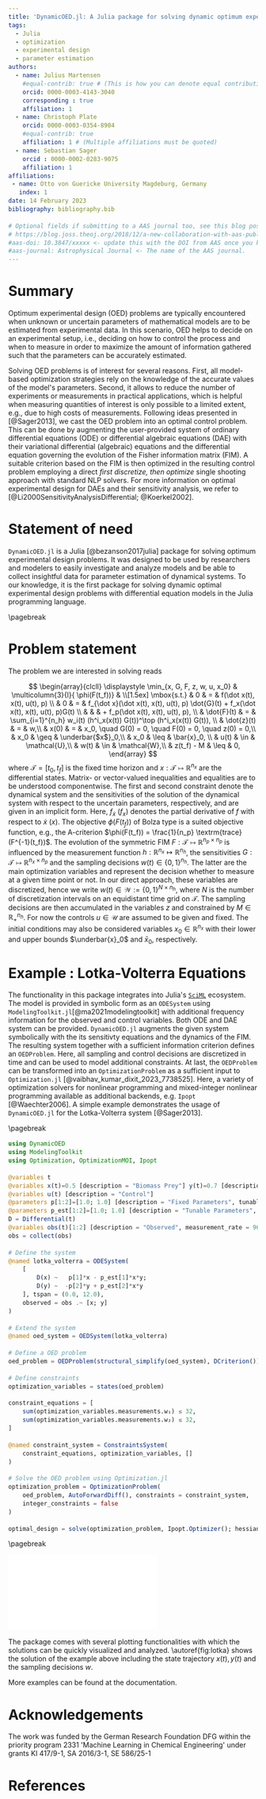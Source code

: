 ```yaml
---
title: 'DynamicOED.jl: A Julia package for solving dynamic optimum experimental design problems'
tags:
  - Julia
  - optimization
  - experimental design
  - parameter estimation
authors:
  - name: Julius Martensen
    #equal-contrib: true # (This is how you can denote equal contributions between multiple authors)
    orcid: 0000-0003-4143-3040
    corresponding : true
    affiliation: 1
  - name: Christoph Plate
    orcid: 0000-0003-0354-8904
    #equal-contrib: true
    affiliation: 1 # (Multiple affiliations must be quoted)
  - name: Sebastian Sager
    orcid : 0000-0002-0283-9075 
    affiliation: 1
affiliations:
 - name: Otto von Guericke University Magdeburg, Germany
   index: 1
date: 14 February 2023
bibliography: bibliography.bib

# Optional fields if submitting to a AAS journal too, see this blog post:
# https://blog.joss.theoj.org/2018/12/a-new-collaboration-with-aas-publishing
#aas-doi: 10.3847/xxxxx <- update this with the DOI from AAS once you know it.
#aas-journal: Astrophysical Journal <- The name of the AAS journal.
---
```


# Summary

Optimum experimental design (OED) problems are typically encountered when unknown or uncertain
parameters of mathematical models are to be estimated from experimental data. 
In this scenario, OED helps to decide on an experimental setup, i.e., deciding on how to control the process and
when to measure in order to maximize the amount of information gathered such that the parameters can be accurately estimated. 

Solving OED problems is of interest for several reasons. First, all model-based optimization strategies rely on the knowledge of the accurate values of the model's parameters. Second, 
it allows to reduce the number of experiments or measurements in practical applications, which is helpful when measuring quantities of interest is only possible to a limited extent, e.g., due to high costs of measurements.
Following ideas presented in [@Sager2013], we cast the OED problem into an optimal control 
problem. This can be done by augmenting the user-provided system of ordinary differential equations (ODE) or differential algebraic equations (DAE) with their variational differential (algebraic) equations and the differential equation governing the evolution of the Fisher information matrix (FIM). A suitable criterion based on the FIM is then optimized in the resulting control problem employing a direct *first discretize, then optimize* single shooting approach with standard NLP solvers.
For more information on optimal experimental design for DAEs and their sensitivity analysis, we refer to [@Li2000SensitivityAnalysisDifferential; @Koerkel2002]. 

# Statement of need

`DynamicOED.jl` is a Julia [@bezanson2017julia] package for solving optimum experimental 
design problems. It was designed to be used by researchers and modelers to easily investigate and analyze models and be able to collect insightful data for parameter estimation of dynamical systems. To our knowledge, it is the first package for solving dynamic optimal experimental design problems with differential equation models in the Julia programming language.

\pagebreak

# Problem statement 

The problem we are interested in solving reads

$$
\begin{array}{clcll}
\displaystyle \min_{x, G, F, z, w, u, x_0} 
& \multicolumn{3}{l}{ \phi(F(t_f))} &  \\[1.5ex]
\mbox{s.t.}     & 0  & = & f(\dot x(t), x(t), u(t), p) \\  
                & 0  & = & f_{\dot x}(\dot x(t), x(t), u(t), p) \dot{G}(t) + f_x(\dot x(t), x(t), u(t), p)G(t) \\
                &    &    & + f_p(\dot x(t), x(t), u(t), p), \\
                & \dot{F}(t)  & = & \sum_{i=1}^{n_h} w_i(t) (h^i_x(x(t)) G(t))^\top (h^i_x(x(t)) G(t)), \\
                & \dot{z}(t)  & =     & w,\\
                & x(0)        & =     & x_0, \quad  G(0) = 0, \quad F(0) = 0, \quad z(0) = 0,\\
                & x_0         & \geq  & \underbar{$x$}_0,\\
                & x_0         & \leq  & \bar{x}_0, \\
                & u(t)        & \in   & \mathcal{U},\\
                & w(t)        & \in   & \mathcal{W},\\ 
                & z(t_f) - M  & \leq  & 0,
\end{array}
$$
where $\mathcal{T} = [t_0, t_f]$ is the fixed time horizon and $x : \mathcal{T} \mapsto \mathbb{R}^{n_x}$ are the differential states. Matrix- or vector-valued inequalities and equalities are to be understood componentwise. The first and second constraint denote the dynamical system and the sensitivities of the solution of the dynamical system with respect to the uncertain parameters, respectively, and are given in an implicit form. Here, $f_{\dot x}$ ($f_x$) denotes the partial derivative of $f$ with respect to $\dot x$ ($x$). The objective $\phi(F(t_f))$ of Bolza type is a suited objective function, e.g., the A-criterion $\phi(F(t_f)) = \frac{1}{n_p} \textrm{trace}(F^{-1}(t_f))$. The evolution of the symmetric FIM $F : \mathcal{T} \mapsto \mathbb{R}^{n_p \times n_p}$ is influenced by the measurement function $h: \mathbb{R}^{n_x} \mapsto \mathbb{R}^{n_h}$, the sensitivities 
$G : \mathcal{T} \mapsto \mathbb{R}^{n_x \times n_p}$ and the sampling decisions $w(t) \in \{0,1\}^{n_h}$. The latter are the main optimization variables and represent the decision whether to measure at a given time point or not. In our direct approach, these variables are discretized, hence we write $w(t) \in \mathcal{W} := \{0,1\}^{N \times n_h}$, where $N$ is the number of discretization intervals on an equidistant time grid on $\mathcal{T}$. The sampling decisions are then accumulated in the variables $z$ and constrained by $M \in \mathbb{R}^{n_h}_{+}$. For now the controls $u \in \mathcal{U}$ are assumed to be given and fixed. The initial conditions may also be considered variables $x_0 \in \mathbb{R}^{n_x}$ with their lower and upper bounds $\underbar{x}_0$ and $\bar{x}_0$, respectively.

# Example : Lotka-Volterra Equations

The functionality in this package integrates into Julia's [`SciML`](https://sciml.ai/) ecosystem. The model is provided in symbolic form as an `ODESystem` using `ModelingToolkit.jl`[@ma2021modelingtoolkit] with additional frequency information for the observed and control variables. Both ODE and DAE system can be provided. `DynamicOED.jl` augments the given system symbolically with the its sensitivty equations and the dynamics of the FIM. The resulting system together with a sufficient information criterion defines an `OEDProblem`. Here, all sampling and control decisions are discretized in time and can be used to model additional constraints. At last, the `OEDProblem` can be transformed into an `OptimizationProblem` as a sufficient input to `Optimization.jl` [@vaibhav_kumar_dixit_2023_7738525]. Here, a variety of optimization solvers for nonlinear programming and mixed-integer nonlinear programming available as additional backends, e.g. `Ipopt` [@Waechter2006]. A simple example demonstrates the usage of `DynamicOED.jl` for the Lotka-Volterra system [@Sager2013]. 

\pagebreak

```julia
using DynamicOED
using ModelingToolkit
using Optimization, OptimizationMOI, Ipopt

@variables t
@variables x(t)=0.5 [description = "Biomass Prey"] y(t)=0.7 [description ="Biomass Predator"]
@variables u(t) [description = "Control"]
@parameters p[1:2]=[1.0; 1.0] [description = "Fixed Parameters", tunable = false]
@parameters p_est[1:2]=[1.0; 1.0] [description = "Tunable Parameters", tunable = true]
D = Differential(t)
@variables obs(t)[1:2] [description = "Observed", measurement_rate = 96]
obs = collect(obs)

# Define the system
@named lotka_volterra = ODESystem(
    [
        D(x) ~   p[1]*x - p_est[1]*x*y;
        D(y) ~  -p[2]*y + p_est[2]*x*y
    ], tspan = (0.0, 12.0),
    observed = obs .~ [x; y]
)

# Extend the system
@named oed_system = OEDSystem(lotka_volterra)

# Define a OED problem 
oed_problem = OEDProblem(structural_simplify(oed_system), DCriterion())

# Define constraints 
optimization_variables = states(oed_problem)

constraint_equations = [
    sum(optimization_variables.measurements.w₁) ≲ 32,
    sum(optimization_variables.measurements.w₂) ≲ 32,
]

@named constraint_system = ConstraintsSystem(
    constraint_equations, optimization_variables, []
)

# Solve the OED problem using Optimization.jl
optimization_problem = OptimizationProblem(
    oed_problem, AutoForwardDiff(), constraints = constraint_system,
    integer_constraints = false
)

optimal_design = solve(optimization_problem, Ipopt.Optimizer(); hessian_approximation="limited-memory")
```

\pagebreak

![State trajectory and optimal sampling design for Lotka-Volterra system. \label{fig:lotka}](figures/Lotka.pdf)


The package comes with several plotting functionalities with which the solutions can be quickly visualized and analyzed. \autoref{fig:lotka} shows the solution of the example above including the state trajectory $x(t), y(t)$ and the sampling decisions $w$.

More examples can be found at the documentation. 

# Acknowledgements

The work was funded by the German Research Foundation DFG within the priority
program 2331 'Machine Learning in Chemical Engineering' under grants KI 417/9-1, SA
2016/3-1, SE 586/25-1

# References